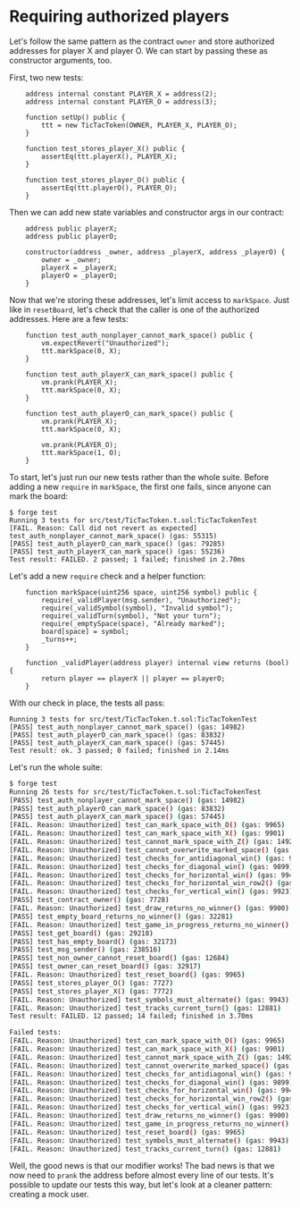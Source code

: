 # Requiring authorized players

Let's follow the same pattern as the contract `owner` and store authorized addresses for player X and player O. We can start by passing these as constructor arguments, too.

First, two new tests:


```solidity
    address internal constant PLAYER_X = address(2);
    address internal constant PLAYER_O = address(3);

    function setUp() public {
        ttt = new TicTacToken(OWNER, PLAYER_X, PLAYER_O);
    }

    function test_stores_player_X() public {
        assertEq(ttt.playerX(), PLAYER_X);
    }

    function test_stores_player_O() public {
        assertEq(ttt.playerO(), PLAYER_O);
    }
```

Then we can add new state variables and constructor args in our contract:

```solidity
    address public playerX;
    address public playerO;

    constructor(address _owner, address _playerX, address _playerO) {
        owner = _owner;
        playerX = _playerX;
        playerO = _playerO;
    }
```

Now that we're storing these addresses, let's limit access to `markSpace`. Just like in `resetBoard`, let's check that the caller is one of the authorized addresses. Here are a few tests:

```solidity
    function test_auth_nonplayer_cannot_mark_space() public {
        vm.expectRevert("Unauthorized");
        ttt.markSpace(0, X);
    }

    function test_auth_playerX_can_mark_space() public {
        vm.prank(PLAYER_X);
        ttt.markSpace(0, X);
    }

    function test_auth_playerO_can_mark_space() public {
        vm.prank(PLAYER_X);
        ttt.markSpace(0, X);

        vm.prank(PLAYER_O);
        ttt.markSpace(1, O);
    }
```

To start, let's just run our new tests rather than the whole suite. Before adding a new `require` in `markSpace`, the first one fails, since anyone can mark the board:

```solidity
$ forge test
Running 3 tests for src/test/TicTacToken.t.sol:TicTacTokenTest
[FAIL. Reason: Call did not revert as expected] test_auth_nonplayer_cannot_mark_space() (gas: 55315)
[PASS] test_auth_playerO_can_mark_space() (gas: 79285)
[PASS] test_auth_playerX_can_mark_space() (gas: 55236)
Test result: FAILED. 2 passed; 1 failed; finished in 2.70ms
```

Let's add a new `require` check and a helper function:

```solidity
    function markSpace(uint256 space, uint256 symbol) public {
        require(_validPlayer(msg.sender), "Unauthorized");
        require(_validSymbol(symbol), "Invalid symbol");
        require(_validTurn(symbol), "Not your turn");
        require(_emptySpace(space), "Already marked");
        board[space] = symbol;
        _turns++;
    }

    function _validPlayer(address player) internal view returns (bool) {
        return player == playerX || player == playerO;
    }
```

With our check in place, the tests all pass:

```solidity
Running 3 tests for src/test/TicTacToken.t.sol:TicTacTokenTest
[PASS] test_auth_nonplayer_cannot_mark_space() (gas: 14982)
[PASS] test_auth_playerO_can_mark_space() (gas: 83832)
[PASS] test_auth_playerX_can_mark_space() (gas: 57445)
Test result: ok. 3 passed; 0 failed; finished in 2.14ms
```

Let's run the whole suite:

```bash
$ forge test
Running 26 tests for src/test/TicTacToken.t.sol:TicTacTokenTest
[PASS] test_auth_nonplayer_cannot_mark_space() (gas: 14982)
[PASS] test_auth_playerO_can_mark_space() (gas: 83832)
[PASS] test_auth_playerX_can_mark_space() (gas: 57445)
[FAIL. Reason: Unauthorized] test_can_mark_space_with_O() (gas: 9965)
[FAIL. Reason: Unauthorized] test_can_mark_space_with_X() (gas: 9901)
[FAIL. Reason: Unauthorized] test_cannot_mark_space_with_Z() (gas: 14920)
[FAIL. Reason: Unauthorized] test_cannot_overwrite_marked_space() (gas: 9900)
[FAIL. Reason: Unauthorized] test_checks_for_antidiagonal_win() (gas: 9947)
[FAIL. Reason: Unauthorized] test_checks_for_diagonal_win() (gas: 9899)
[FAIL. Reason: Unauthorized] test_checks_for_horizontal_win() (gas: 9945)
[FAIL. Reason: Unauthorized] test_checks_for_horizontal_win_row2() (gas: 9921)
[FAIL. Reason: Unauthorized] test_checks_for_vertical_win() (gas: 9923)
[PASS] test_contract_owner() (gas: 7728)
[FAIL. Reason: Unauthorized] test_draw_returns_no_winner() (gas: 9900)
[PASS] test_empty_board_returns_no_winner() (gas: 32281)
[FAIL. Reason: Unauthorized] test_game_in_progress_returns_no_winner() (gas: 9937)
[PASS] test_get_board() (gas: 29218)
[PASS] test_has_empty_board() (gas: 32173)
[PASS] test_msg_sender() (gas: 238516)
[PASS] test_non_owner_cannot_reset_board() (gas: 12684)
[PASS] test_owner_can_reset_board() (gas: 32917)
[FAIL. Reason: Unauthorized] test_reset_board() (gas: 9965)
[PASS] test_stores_player_O() (gas: 7727)
[PASS] test_stores_player_X() (gas: 7772)
[FAIL. Reason: Unauthorized] test_symbols_must_alternate() (gas: 9943)
[FAIL. Reason: Unauthorized] test_tracks_current_turn() (gas: 12881)
Test result: FAILED. 12 passed; 14 failed; finished in 3.70ms

Failed tests:
[FAIL. Reason: Unauthorized] test_can_mark_space_with_O() (gas: 9965)
[FAIL. Reason: Unauthorized] test_can_mark_space_with_X() (gas: 9901)
[FAIL. Reason: Unauthorized] test_cannot_mark_space_with_Z() (gas: 14920)
[FAIL. Reason: Unauthorized] test_cannot_overwrite_marked_space() (gas: 9900)
[FAIL. Reason: Unauthorized] test_checks_for_antidiagonal_win() (gas: 9947)
[FAIL. Reason: Unauthorized] test_checks_for_diagonal_win() (gas: 9899)
[FAIL. Reason: Unauthorized] test_checks_for_horizontal_win() (gas: 9945)
[FAIL. Reason: Unauthorized] test_checks_for_horizontal_win_row2() (gas: 9921)
[FAIL. Reason: Unauthorized] test_checks_for_vertical_win() (gas: 9923)
[FAIL. Reason: Unauthorized] test_draw_returns_no_winner() (gas: 9900)
[FAIL. Reason: Unauthorized] test_game_in_progress_returns_no_winner() (gas: 9937)
[FAIL. Reason: Unauthorized] test_reset_board() (gas: 9965)
[FAIL. Reason: Unauthorized] test_symbols_must_alternate() (gas: 9943)
[FAIL. Reason: Unauthorized] test_tracks_current_turn() (gas: 12881)
```

Well, the good news is that our modifier works! The bad news is that we now need to `prank` the address before almost every line of our tests. It's possible to update our tests this way, but let's look at a cleaner pattern: creating a mock user.
